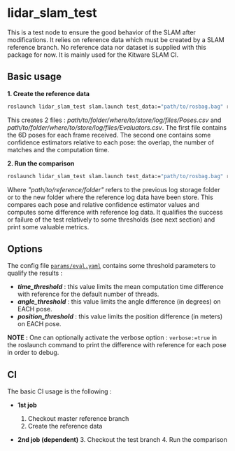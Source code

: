 # lidar_slam_test

This is a test node to ensure the good behavior of the SLAM after modifications. It relies on reference data which must be created by a SLAM reference branch.
No reference data nor dataset is supplied with this package for now. It is mainly used for the Kitware SLAM CI.

## Basic usage

**1. Create the reference data**

```bash
roslaunch lidar_slam_test slam.launch test_data:="path/to/rosbag.bag" res_path:="path/to/folder/where/to/store/log/files"
```

This creates 2 files : _path/to/folder/where/to/store/log/files/Poses.csv_ and _path/to/folder/where/to/store/log/files/Evaluators.csv_. The first file contains the 6D poses for each frame received. The second one contains some confidence estimators relative to each pose: the overlap, the number of matches and the computation time.

**2. Run the comparison**

```bash
roslaunch lidar_slam_test slam.launch test_data:="path/to/rosbag.bag" ref_path:="path/to/reference/folder" res_path:="path/to/folder/where/to/store/log/files"
```

Where _"path/to/reference/folder"_ refers to the previous log storage folder or to the new folder where the reference log data have been store.
This compares each pose and relative confidence estimator values and computes some difference with reference log data. It qualifies the success or failure of the test relatively to some thresholds (see next section) and print some valuable metrics.

## Options

The config file [`params/eval.yaml`](params/eval.yaml) contains some threshold parameters to qualify the results :

* **_time_threshold_** : this value limits the mean computation time difference with reference for the default number of threads.
* **_angle_threshold_** : this value limits the angle difference (in degrees) on EACH pose.
* **_position_threshold_** : this value limits the position difference (in meters) on EACH pose.

**NOTE :** One can optionally activate the verbose option : ```verbose:=true``` in the roslaunch command to print the difference with reference for each pose in order to debug.

## CI

The basic CI usage is the following :
* **1st job**

   1. Checkout master reference branch
   2. Create the reference data

* **2nd job (dependent)**
   3. Checkout the test branch
   4. Run the comparison